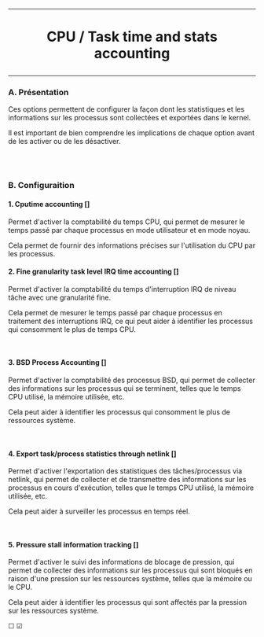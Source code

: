 ---------------------------------------------------------------------------------
# <p align='center'>  CPU / Task time and stats accounting </p>
---------------------------------------------------------------------------------
### A. Présentation
Ces options permettent de configurer la façon dont les statistiques et les informations sur les processus sont collectées et exportées dans le kernel.

Il est important de bien comprendre les implications de chaque option avant de les activer ou de les désactiver.

<br />
<br />

### B. Configuraition
#### 1. Cputime accounting []
Permet d'activer la comptabilité du temps CPU, qui permet de mesurer le temps passé par chaque processus en mode utilisateur et en mode noyau.

Cela permet de fournir des informations précises sur l'utilisation du CPU par les processus.
<br />

#### 2. Fine granularity task level IRQ time accounting []
Permet d'activer la comptabilité du temps d'interruption IRQ de niveau tâche avec une granularité fine.

Cela permet de mesurer le temps passé par chaque processus en traitement des interruptions IRQ, ce qui peut aider à identifier les processus qui consomment le plus de temps CPU.

<br />

#### 3. BSD Process Accounting []
Permet d'activer la comptabilité des processus BSD, qui permet de collecter des informations sur les processus qui se terminent, telles que le temps CPU utilisé, la mémoire utilisée, etc.

Cela peut aider à identifier les processus qui consomment le plus de ressources système.

<br />

#### 4. Export task/process statistics through netlink []
Permet d'activer l'exportation des statistiques des tâches/processus via netlink, qui permet de collecter et de transmettre des informations sur les processus en cours d'exécution, telles que le temps CPU utilisé, la mémoire utilisée, etc.

Cela peut aider à surveiller les processus en temps réel.

<br />

#### 5. Pressure stall information tracking []
Permet d'activer le suivi des informations de blocage de pression, qui permet de collecter des informations sur les processus qui sont bloqués en raison d'une pression sur les ressources système, telles que la mémoire ou le CPU.

Cela peut aider à identifier les processus qui sont affectés par la pression sur les ressources système.
<br />

☐
☑
